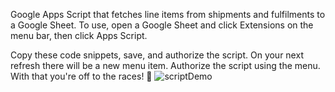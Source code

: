 Google Apps Script that fetches line items from shipments and fulfilments to a Google Sheet. To use, open a Google Sheet and click Extensions on the menu bar, then click Apps Script.<p>
Copy these code snippets, save, and authorize the script. On your next refresh there will be a new menu item. Authorize the script using the menu. With that you're off to the races! 🏇
![scriptDemo](https://user-images.githubusercontent.com/59489581/164337745-d2b9dda4-0d28-4667-9841-4d97860e5aae.gif)
